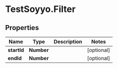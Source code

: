 # TestSoyyo.Filter

## Properties
Name | Type | Description | Notes
------------ | ------------- | ------------- | -------------
**startId** | **Number** |  | [optional] 
**endId** | **Number** |  | [optional] 
